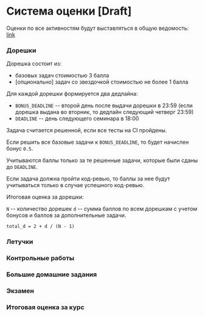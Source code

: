 # Система оценки [Draft]

Оценки по все активностям будут выставляться в общую ведомость: [link](https://docs.google.com/spreadsheets/d/15CNIxcJV6dVjSQL6dwiE8mfm-uOmQ_tNXRoJSMkCvu4/edit)

### Дорешки

Дорешка состоит из:
 - базовых задач стоимостью 3 балла
 - [опционально] задач со звездочкой стоимостью не более 1 балла

Для каждой дорешки формируется два дедлайна:
 - `BONUS_DEADLINE` -- второй день после выдачи дорешки в 23:59 (если дорешка выдана во вторник, то дедлайн следующий четверг 23:59)
 - `DEADLINE` -- день следующего семинара в 18:00

Задача считается решенной, если все тесты на CI пройдены.

Если решить все базовые задачи к `BONUS_DEADLINE`, то будет начислен бонус `0.5`.

Учитываются баллы только за те решенные задачи, которые были сданы до `DEADLINE`. 

Если задача должна пройти код-ревью, то баллы за нее будут учитываться только в случае успешного код-ревью.

Итоговая оценка за дорешки:

`N` -- количество дорешек
`d` -- сумма баллов по всем дорешкам с учетом бонусов и баллов за дополнительные задачи.

`total_d = 2 + d / (N - 1)`

### Летучки

### Контрольные работы

### Большие домашние задания

### Экзамен

### Итоговая оценка за курс
